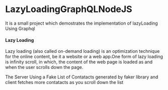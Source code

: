 # LazyLoadingGraphQLNodeJS

It is a small project which demostrates the implementation of lazyLoading Using Graphql

#### Lazy Loading
Lazy loading (also called on-demand loading) is an optimization technique for the online content, be it a website or a web app.One form of lazy loading is infinity scroll, in which, the content of the web page is loaded as and when the user scrolls down the page.

The Server Using a Fake List of Contatacts generated by faker library 
and client fetches more contatacts as you scroll down the list
